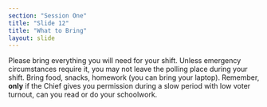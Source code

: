 ```yaml
---
section: "Session One"
title: "Slide 12"
title: "What to Bring"
layout: slide
---
```


Please bring everything you will need for your shift.  Unless emergency circumstances require it, you may not leave the polling place during your shift.  Bring food, snacks, homework (you can bring your laptop).  Remember, **only** if the Chief gives you permission during a slow period with low voter turnout, can you read or do your schoolwork.

